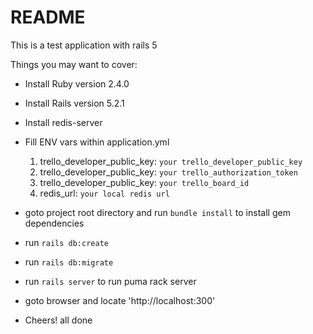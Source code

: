 # README

This is a test application with rails 5

Things you may want to cover:

* Install Ruby version 2.4.0

* Install Rails version 5.2.1

* Install redis-server

* Fill ENV vars within application.yml
	1. trello_developer_public_key: `your trello_developer_public_key`
	2. trello_developer_public_key: `your trello_authorization_token`
	3. trello_developer_public_key: `your trello_board_id`
	4. redis_url: `your local redis url`

* goto project root directory and run `bundle install` to install gem dependencies

* run `rails db:create`

* run `rails db:migrate`

* run `rails server` to run puma rack server

* goto browser and locate 'http://localhost:300'

* Cheers! all done
